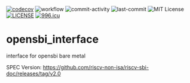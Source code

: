 [![codecov](https://codecov.io/gh/MRNIU/opensbi_interface/graph/badge.svg?token=WLP53BXX2Z)](https://codecov.io/gh/MRNIU/opensbi_interface)
![workflow](https://github.com/MRNIU/opensbi_interface/actions/workflows/workflow.yml/badge.svg)
![commit-activity](https://img.shields.io/github/commit-activity/t/MRNIU/opensbi_interface)
![last-commit](https://img.shields.io/github/last-commit/MRNIU/opensbi_interface)
![MIT License](https://img.shields.io/github/license/mashape/apistatus.svg)
[![LICENSE](https://img.shields.io/badge/license-Anti%20996-blue.svg)](https://github.com/996icu/996.ICU/blob/master/LICENSE)
[![996.icu](https://img.shields.io/badge/link-996.icu-red.svg)](https://996.icu)

# opensbi_interface

interface for opensbi bare metal

SPEC Version: https://github.com/riscv-non-isa/riscv-sbi-doc/releases/tag/v2.0
